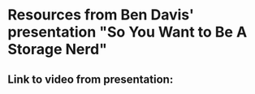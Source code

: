 # Resources from Ben Davis' presentation "So You Want to Be A Storage Nerd"

## Link to video from presentation:

